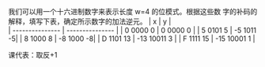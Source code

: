 我们可以用一个十六进制数字来表示长度 w=4 的位模式。根据这些数 字的补码的解释，填写下表，确定所示数字的加法逆元。
| x               | y                |  
| --------------- | ---------------  | 
| 0  0000  0      | 0        0000  0 |
| 5  0101  5      | -5       1011  -5|
| 8  1000  8      | -8       1000  -8|
| D  1101  13     | -13      10011 3 |
| F  1111  15     | -15      10001 1 |

课代表：取反+1